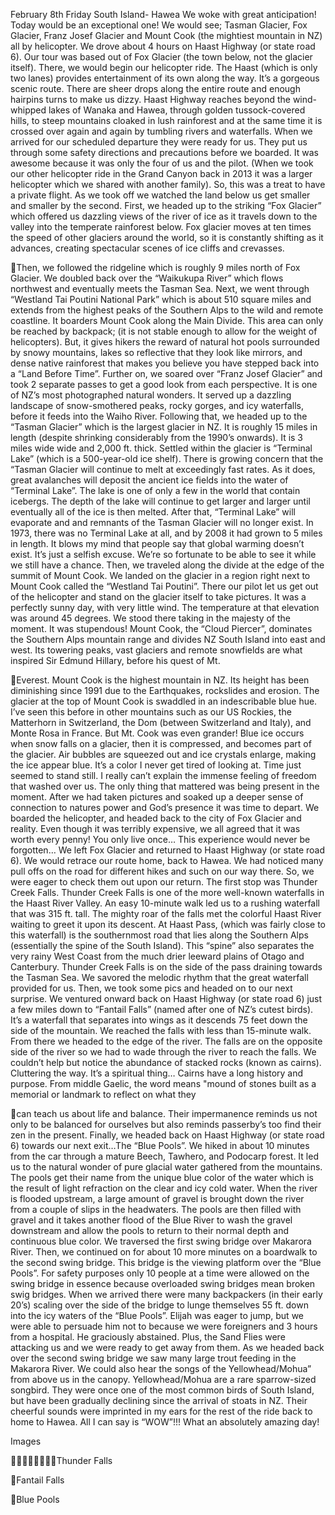 February 8th Friday
South Island- Hawea
We woke with great anticipation! Today would be an exceptional one! We
would see; Tasman Glacier, Fox Glacier, Franz Josef Glacier and Mount Cook
(the mightiest mountain in NZ) all by helicopter.
We drove about 4 hours on Haast Highway (or state road 6). Our tour was based
out of Fox Glacier (the town below, not the glacier itself). There, we would begin
our helicopter ride.
The Haast (which is only two lanes) provides entertainment of its own along the
way. It’s a gorgeous scenic route. There are sheer drops along the entire route
and enough hairpins turns to make us dizzy. Haast Highway reaches beyond the
wind-whipped lakes of Wanaka and Hawea, through golden tussock-covered
hills, to steep mountains cloaked in lush rainforest and at the same time it is
crossed over again and again by tumbling rivers and waterfalls.
When we arrived for our scheduled departure they were ready for us. They put
us through some safety directions and precautions before we boarded. It was
awesome because it was only the four of us and the pilot. (When we took our
other helicopter ride in the Grand Canyon back in 2013 it was a larger helicopter
which we shared with another family). So, this was a treat to have a private flight.
As we took off we watched the land below us get smaller and smaller by the
second. First, we headed up to the striking “Fox Glacier” which offered us
dazzling views of the river of ice as it travels down to the valley into the temperate
rainforest below. Fox glacier moves at ten times the speed of other glaciers
around the world, so it is constantly shifting as it advances, creating spectacular
scenes of ice cliffs and crevasses.

Then, we followed the ridgeline which is roughly 9 miles north of Fox Glacier. We
doubled back over the “Waikukupa River” which flows northwest and eventually
meets the Tasman Sea.
Next, we went through “Westland Tai Poutini National Park” which is about 510
square miles and extends from the highest peaks of the Southern Alps to the wild
and remote coastline. It boarders Mount Cook along the Main Divide. This area
can only be reached by backpack; (it is not stable enough to allow for the
weight of helicopters). But, it gives hikers the reward of natural hot pools
surrounded by snowy mountains, lakes so reflective that they look like mirrors, and
dense native rainforest that makes you believe you have stepped back into a
“Land Before Time”.
Further on, we soared over “Franz Josef Glacier” and took 2 separate passes to
get a good look from each perspective. It is one of NZ’s most photographed
natural wonders. It served up a dazzling landscape of snow-smothered peaks,
rocky gorges, and icy waterfalls, before it feeds into the Waiho River.
Following that, we headed up to the “Tasman Glacier” which is the largest
glacier in NZ. It is roughly 15 miles in length (despite shrinking considerably from
the 1990’s onwards). It is 3 miles wide wide and 2,000 ft. thick. Settled within the
glacier is “Terminal Lake” (which is a 500-year-old ice shelf). There is growing
concern that the “Tasman Glacier will continue to melt at exceedingly fast rates.
As it does, great avalanches will deposit the ancient ice fields into the water of
“Terminal Lake”. The lake is one of only a few in the world that contain icebergs.
The depth of the lake will continue to get larger and larger until eventually all of
the ice is then melted. After that, “Terminal Lake” will evaporate and and
remnants of the Tasman Glacier will no longer exist. In 1973, there was no Terminal
Lake at all, and by 2008 it had grown to 5 miles in length. It blows my mind that
people say that global warming doesn’t exist. It’s just a selfish excuse. We’re so
fortunate to be able to see it while we still have a chance.
Then, we traveled along the divide at the edge of the summit of Mount Cook.
We landed on the glacier in a region right next to Mount Cook called the
“Westland Tai Poutini”. There our pilot let us get out of the helicopter and stand
on the glacier itself to take pictures. It was a perfectly sunny day, with very little
wind. The temperature at that elevation was around 45 degrees. We stood
there taking in the majesty of the moment. It was stupendous! Mount Cook, the
“Cloud Piercer”, dominates the Southern Alps mountain range and divides NZ
South Island into east and west. Its towering peaks, vast glaciers and remote
snowfields are what inspired Sir Edmund Hillary, before his quest of Mt.

Everest. Mount Cook is the highest mountain in NZ. Its height has been diminishing
since 1991 due to the Earthquakes, rockslides and erosion. The glacier at the top
of Mount Cook is swaddled in an indescribable blue hue. I’ve seen this before in
other mountains such as our US Rockies, the Matterhorn in Switzerland, the Dom
(between Switzerland and Italy), and Monte Rosa in France. But Mt. Cook was
even grander! Blue ice occurs when snow falls on a glacier, then it is compressed,
and becomes part of the glacier. Air bubbles are squeezed out and ice crystals
enlarge, making the ice appear blue. It’s a color I never get tired of looking at.
Time just seemed to stand still. I really can’t explain the immense feeling of
freedom that washed over us. The only thing that mattered was being present
in the moment. After we had taken pictures and soaked up a deeper sense of
connection to natures power and God’s presence it was time to depart. We
boarded the helicopter, and headed back to the city of Fox Glacier and reality.
Even though it was terribly expensive, we all agreed that it was worth every
penny! You only live once… This experience would never be forgotten…
We left Fox Glacier and returned to Haast Highway (or state road 6). We would
retrace our route home, back to Hawea. We had noticed many pull offs on the
road for different hikes and such on our way there. So, we were eager to check
them out upon our return. The first stop was Thunder Creek Falls.
Thunder Creek Falls is one of the more well-known waterfalls in the Haast River
Valley. An easy 10-minute walk led us to a rushing waterfall that was 315 ft. tall.
The mighty roar of the falls met the colorful Haast River waiting to greet it upon
its descent. At Haast Pass, (which was fairly close to this waterfall) is the
southernmost road that lies along the Southern Alps (essentially the spine of the
South Island). This “spine” also separates the very rainy West Coast from the much
drier leeward plains of Otago and Canterbury. Thunder Creek Falls is on the side
of the pass draining towards the Tasman Sea. We savored the melodic rhythm
that the great waterfall provided for us. Then, we took some pics and headed
on to our next surprise.
We ventured onward back on Haast Highway (or state road 6) just a few miles
down to “Fantail Falls” (named after one of NZ’s cutest birds). It’s a waterfall that
separates into wings as it descends 75 feet down the side of the mountain. We
reached the falls with less than 15-minute walk. From there we headed to the
edge of the river. The falls are on the opposite side of the river so we had to
wade through the river to reach the falls. We couldn’t help but notice the
abundance of stacked rocks (known as cairns). Cluttering the way. It’s a spiritual
thing… Cairns have a long history and purpose. From middle Gaelic, the word
means "mound of stones built as a memorial or landmark to reflect on what they

can teach us about life and balance. Their impermanence reminds us not only
to be balanced for ourselves but also reminds passerby’s too find their zen in the
present.
Finally, we headed back on Haast Highway (or state road 6) towards our next
exit…The “Blue Pools”. We hiked in about 10 minutes from the car through a
mature Beech, Tawhero, and Podocarp forest. It led us to the natural wonder of
pure glacial water gathered from the mountains. The pools get their name from
the unique blue color of the water which is the result of light refraction on the
clear and icy cold water. When the river is flooded upstream, a large amount of
gravel is brought down the river from a couple of slips in the headwaters. The
pools are then filled with gravel and it takes another flood of the Blue River to
wash the gravel downstream and allow the pools to return to their normal depth
and continuous blue color. We traversed the first swing bridge over Makarora
River. Then, we continued on for about 10 more minutes on a boardwalk to the
second swing bridge. This bridge is the viewing platform over the “Blue Pools”.
For safety purposes only 10 people at a time were allowed on the swing bridge
in essence because overloaded swing bridges mean broken swig bridges. When
we arrived there were many backpackers (in their early 20’s) scaling over the
side of the bridge to lunge themselves 55 ft. down into the icy waters of the “Blue
Pools”. Elijah was eager to jump, but we were able to persuade him not to
because we were foreigners and 3 hours from a hospital. He graciously
abstained. Plus, the Sand Flies were attacking us and we were ready to get
away from them. As we headed back over the second swing bridge we saw
many large trout feeding in the Makarora River. We could also hear the songs
of the Yellowhead/Mohua” from above us in the canopy. Yellowhead/Mohua
are a rare sparrow-sized songbird. They were once one of the most common
birds of South Island, but have been gradually declining since the arrival of stoats
in NZ. Their cheerful sounds were imprinted in my ears for the rest of the ride back
to home to Hawea.
All I can say is “WOW”!!! What an absolutely amazing day!

Images

Thunder Falls

Fantail Falls

Blue Pools


